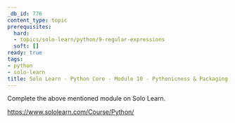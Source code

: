 ```yaml
---
_db_id: 776
content_type: topic
prerequisites:
  hard:
  - topics/solo-learn/python/9-regular-expressions
  soft: []
ready: true
tags:
- python
- solo-learn
title: Solo Learn - Python Core - Module 10 - Pythonicness & Packaging
---
```


Complete the above mentioned module on Solo Learn.

https://www.sololearn.com/Course/Python/